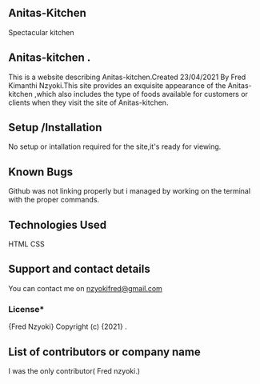 ## Anitas-Kitchen
Spectacular kitchen
## Anitas-kitchen .
This is a website describing Anitas-kitchen.Created  23/04/2021 By Fred Kimanthi Nzyoki.This site provides an exquisite appearance of the Anitas-kitchen ,which also includes the type of foods available for customers or clients when they visit the site of Anitas-kitchen.  

## Setup /Installation

No setup or intallation required for the site,it's ready for viewing.

## Known Bugs
Github was not linking properly but i managed by working on the terminal with the proper commands.

## Technologies Used
 HTML 
 CSS

 ## Support and contact details
 You can contact me on nzyokifred@gmail.com

 ### License*
 {Fred Nzyoki} Copyright (c) {2021} .

   ## List of contributors or company name
   I was the only contributor( Fred nzyoki.)

